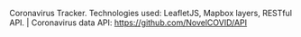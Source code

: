 Coronavirus Tracker. Technologies used: LeafletJS, Mapbox layers, RESTful API. | Coronavirus data API: https://github.com/NovelCOVID/API
